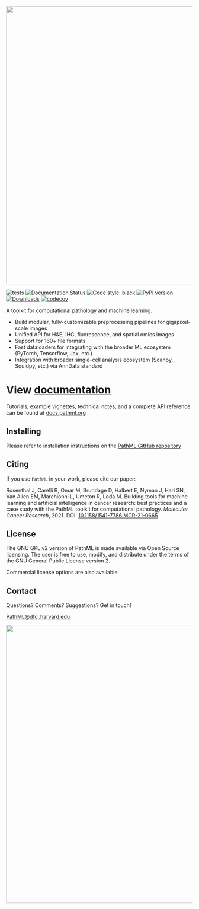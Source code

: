 <img src="https://raw.githubusercontent.com/Dana-Farber-AIOS/pathml/master/docs/source/_static/images/overview.png" width="750">

![tests](https://github.com/Dana-Farber-AIOS/pathml/actions/workflows/tests-conda.yml/badge.svg)
[![Documentation Status](https://readthedocs.org/projects/pathml/badge/?version=latest)](https://pathml.readthedocs.io/en/latest/?badge=latest)
[![Code style: black](https://img.shields.io/badge/code%20style-black-000000.svg)](https://github.com/psf/black)
[![PyPI version](https://img.shields.io/pypi/v/pathml)](https://pypi.org/project/pathml/)
[![Downloads](https://pepy.tech/badge/pathml)](https://pepy.tech/project/pathml)
[![codecov](https://codecov.io/github/Dana-Farber-AIOS/pathml/branch/master/graph/badge.svg?token=UHSQPTM28Y)](https://codecov.io/github/Dana-Farber-AIOS/pathml)


A toolkit for computational pathology and machine learning.  

* Build modular, fully-customizable preprocessing pipelines for gigapixel-scale images
* Unified API for H&E, IHC, fluorescence, and spatial omics images
* Support for 160+ file formats
* Fast dataloaders for integrating with the broader ML ecosystem (PyTorch, Tensorflow, Jax, etc.)
* Integration with broader single-cell analysis ecosystem (Scanpy, Squidpy, etc.) via AnnData standard

# **View [documentation](https://pathml.readthedocs.io/en/latest/)**

Tutorials, example vignettes, technical notes, and a complete API reference can be found at [docs.pathml.org](http://docs.pathml.org)

## **Installing**

Please refer to installation instructions on the [PathML GitHub repository](https://github.com/Dana-Farber-AIOS/pathml)

## **Citing**

If you use `PathML` in your work, please cite our paper:

Rosenthal J, Carelli R, Omar M, Brundage D, Halbert E, Nyman J, Hari SN, Van Allen EM, Marchionni L, Umeton R, Loda M. 
Building tools for machine learning and artificial intelligence in cancer research: best practices and a case study 
with the PathML toolkit for computational pathology. *Molecular Cancer Research*, 2021. 
DOI: [10.1158/1541-7786.MCR-21-0665](https://doi.org/10.1158/1541-7786.MCR-21-0665)

## **License**

The GNU GPL v2 version of PathML is made available via Open Source licensing.
The user is free to use, modify, and distribute under the terms of the GNU General Public License version 2.

Commercial license options are also available.

## **Contact**

Questions? Comments? Suggestions? Get in touch!

[PathML@dfci.harvard.edu](mailto:PathML@dfci.harvard.edu)

<img src="https://raw.githubusercontent.com/Dana-Farber-AIOS/pathml/master/docs/source/_static/images/dfci_cornell_joint_logos.png" width="750"> 
